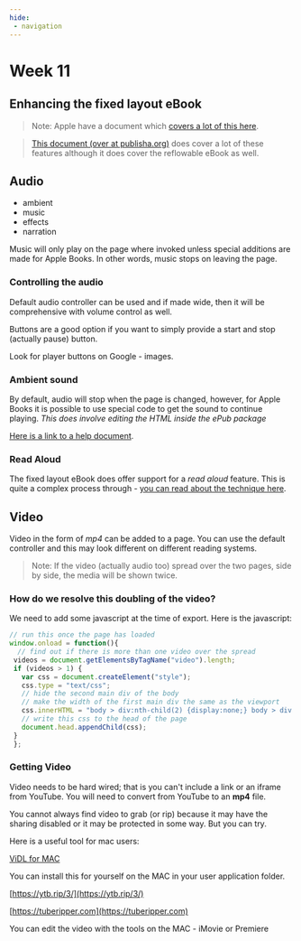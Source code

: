 ```yaml
---
hide:
 - navigation
---
```


# Week 11
## Enhancing the fixed layout eBook
>Note: Apple have a document which [covers a lot of this here](https://help.apple.com/itc/booksassetguide).

>[This document (over at publisha.org)](https://www.publisha.org/pages/enhanced_eBook/) does cover  a lot of these features although it does cover the reflowable eBook as well.

## Audio
- ambient
- music
- effects
- narration

Music will only play on the page where invoked unless special additions are made for Apple Books. In other words, music stops on leaving the page.

### Controlling the audio
Default audio controller can be used and if made wide, then it will be comprehensive with volume control as well.

Buttons are a good option if you want to simply provide a start and stop (actually pause) button.

Look for player buttons on Google - images.

### Ambient sound
By default, audio will stop when the page is changed, however, for Apple Books it is possible to use special code to get the sound to continue playing. _This does involve editing the HTML inside the ePub package_

[Here is a link to a help document](https://www.publisha.org/screencasts/ambientsoundinepub/).

### Read Aloud
The fixed layout eBook does offer support for a _read aloud_ feature. This is quite a complex process through - [you can read about the technique here](https://www.publisha.org/pages/enhanced_eBook/#read-aloud).

## Video
Video in the form of _mp4_ can be added to a page. You can use the default controller and this may look different on different reading systems.

>Note: If the video (actually audio too) spread over the two pages, side by side, the media will be shown twice.

### How do we resolve this doubling of the video?
We need to add some javascript at the time of export. Here is the javascript:

```javascript
// run this once the page has loaded
window.onload = function(){
  // find out if there is more than one video over the spread
 videos = document.getElementsByTagName("video").length;
 if (videos > 1) {
   var css = document.createElement("style");
   css.type = "text/css";
   // hide the second main div of the body
   // make the width of the first main div the same as the viewport
   css.innerHTML = "body > div:nth-child(2) {display:none;} body > div:nth-child(1) {width:732px !important;}"
   // write this css to the head of the page
   document.head.appendChild(css);
 }
 };
```


### Getting Video

Video needs to be hard wired; that is you can't include a link or an iframe from YouTube. You will need to convert from YouTube to an __mp4__ file. 

You cannot always find video to grab (or rip) because it may have the sharing disabled or it may be protected in some way. But you can try.

Here is a useful tool for mac users:

[ViDL for MAC](https://omz-software.com/vidl/)

You can install this for yourself on the MAC in your user application folder.

[https://ytb.rip/3/](https://ytb.rip/3/)

[https://tuberipper.com](https://tuberipper.com)

You can edit the video with the tools on the MAC - iMovie or Premiere

